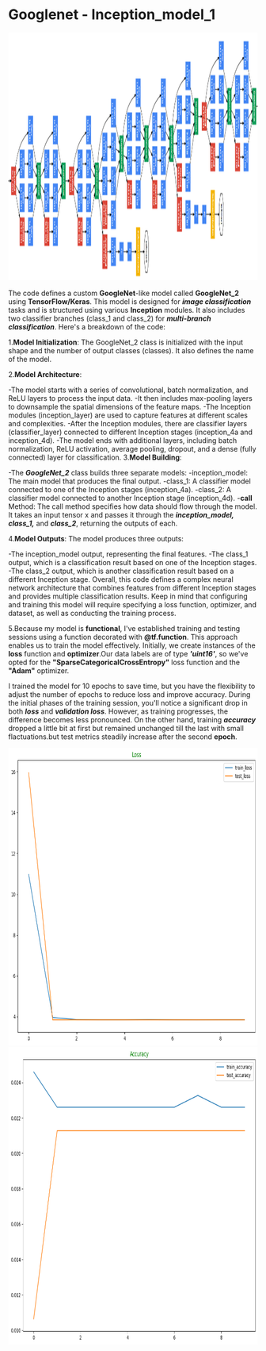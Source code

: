 # Googlenet - Inception_model_1

<img src="https://github.com/Mukhriddin19980901/Googlenet/blob/main/googlnet1.png" width="1000" height="500" />



The code defines a custom **GoogleNet**-like model called **GoogleNet_2** using **TensorFlow/Keras**. This model is designed for ***image classification*** tasks and is structured using various **Inception** modules. It also includes two classifier branches (class_1 and class_2) for ***multi-branch classification***. Here's a breakdown of the code:

1.**Model Initialization**: The GoogleNet_2 class is initialized with the input shape and the number of output classes (classes). It also defines the name of the model.

2.**Model Architecture**:

-The model starts with a series of convolutional, batch normalization, and ReLU layers to process the input data.
-It then includes max-pooling layers to downsample the spatial dimensions of the feature maps.
-The Inception modules (inception_layer) are used to capture features at different scales and complexities.
-After the Inception modules, there are classifier layers (classifier_layer) connected to different Inception stages (inception_4a and inception_4d).
-The model ends with additional layers, including batch normalization, ReLU activation, average pooling, dropout, and a dense (fully connected) layer for classification.
3.**Model Building**:

-The ***GoogleNet_2*** class builds three separate models:
-inception_model: The main model that produces the final output.
-class_1: A classifier model connected to one of the Inception stages (inception_4a).
-class_2: A classifier model connected to another Inception stage (inception_4d).
-**call** Method: The call method specifies how data should flow through the model. It takes an input tensor x and passes it through the ***inception_model, class_1,*** and ***class_2***, returning the outputs of each.

4.**Model Outputs**: The model produces three outputs:

-The inception_model output, representing the final features.
-The class_1 output, which is a classification result based on one of the Inception stages.
-The class_2 output, which is another classification result based on a different Inception stage.
   Overall, this code defines a complex neural network architecture that combines features from different Inception stages and provides multiple classification results. Keep in mind that configuring and training this model will require specifying a loss function, optimizer, and dataset, as well as conducting the training process.

5.Because my model is **functional**, I've established training and testing sessions using a function decorated with **@tf.function**. This approach enables us to train the model effectively. Initially, we create instances of the **loss** function and **optimizer**.Our data labels are of type ***'uint16'***, so we've opted for the **"SparseCategoricalCrossEntropy"** loss function and the **"Adam"** optimizer.
   
I trained the model for 10 epochs to save time, but you have the flexibility to adjust the number of epochs to reduce loss and improve accuracy. During the initial phases of the training session, you'll notice a significant drop in both ***loss*** and ***validation loss***. However, as training progresses, the difference becomes less pronounced. On the other hand, training ***accuracy*** dropped a little bit at first but remained unchanged till the last with small flactuations.but test metrics steadily increase after the second **epoch**.

<img src="https://github.com/Mukhriddin19980901/Googlenet/blob/main/losses_inc.png" width="600" height="600" />

<img src="https://github.com/Mukhriddin19980901/Googlenet/blob/main/accuracy.png" width="600" height="600" />

